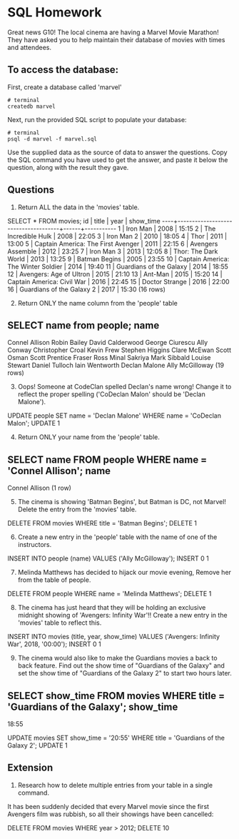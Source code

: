 # SQL Homework

Great news G10! The local cinema are having a Marvel Movie Marathon! They have asked you to help maintain their database of movies with times and attendees.

## To access the database:

First, create a database called 'marvel'

```
# terminal
createdb marvel
```

Next, run the provided SQL script to populate your database:

```
# terminal
psql -d marvel -f marvel.sql
```

Use the supplied data as the source of data to answer the questions. Copy the SQL command you have used to get the answer, and paste it below the question, along with the result they gave.

## Questions

1.  Return ALL the data in the 'movies' table.

SELECT * FROM movies;
id |                title                | year | show_time
----+-------------------------------------+------+-----------
 1 | Iron Man                            | 2008 | 15:15
 2 | The Incredible Hulk                 | 2008 | 22:05
 3 | Iron Man 2                          | 2010 | 18:05
 4 | Thor                                | 2011 | 13:00
 5 | Captain America: The First Avenger  | 2011 | 22:15
 6 | Avengers Assemble                   | 2012 | 23:25
 7 | Iron Man 3                          | 2013 | 12:05
 8 | Thor: The Dark World                | 2013 | 13:25
 9 | Batman Begins                       | 2005 | 23:55
10 | Captain America: The Winter Soldier | 2014 | 19:40
11 | Guardians of the Galaxy             | 2014 | 18:55
12 | Avengers: Age of Ultron             | 2015 | 21:10
13 | Ant-Man                             | 2015 | 15:20
14 | Captain America: Civil War          | 2016 | 22:45
15 | Doctor Strange                      | 2016 | 22:00
16 | Guardians of the Galaxy 2           | 2017 | 15:30
(16 rows)

2.  Return ONLY the name column from the 'people' table

SELECT name from people;
       name        
-------------------
 Connel Allison
 Robin Bailey
 David Calderwood
 George Ciurescu
 Ally Conway
 Christopher Croal
 Kevin Frew
 Stephen Higgins
 Clare McEwan
 Scott Osman
 Scott Prentice
 Fraser Ross
 Minal Sakriya
 Mark Sibbald
 Louise Stewart
 Daniel Tulloch
 Iain Wentworth
 Declan Malone
 Ally McGilloway
(19 rows)

3.  Oops! Someone at CodeClan spelled Declan's name wrong! Change it to reflect the proper spelling ('CoDeclan Malon' should be 'Declan Malone').

UPDATE people SET name = 'Declan Malone' WHERE name = 'CoDeclan Malon';
UPDATE 1

4.  Return ONLY your name from the 'people' table.

SELECT name FROM people WHERE name = 'Connel Allison';
      name      
----------------
 Connel Allison
(1 row)

5.  The cinema is showing 'Batman Begins', but Batman is DC, not Marvel! Delete the entry from the 'movies' table.

DELETE FROM movies WHERE title = 'Batman Begins';
DELETE 1

6.  Create a new entry in the 'people' table with the name of one of the instructors.

INSERT INTO people (name) VALUES ('Ally McGilloway');
INSERT 0 1

7.  Melinda Matthews has decided to hijack our movie evening, Remove her from the table of people.

DELETE FROM people WHERE name = 'Melinda Matthews';
DELETE 1

8.  The cinema has just heard that they will be holding an exclusive midnight showing of 'Avengers: Infinity War'!! Create a new entry in the 'movies' table to reflect this.

INSERT INTO movies (title, year, show_time) VALUES ('Avengers: Infinity War', 2018, '00:00');
INSERT 0 1

9.  The cinema would also like to make the Guardians movies a back to back feature. Find out the show time of "Guardians of the Galaxy" and set the show time of "Guardians of the Galaxy 2" to start two hours later.

SELECT show_time FROM movies WHERE title = 'Guardians of the Galaxy';
 show_time
-----------
 18:55

 UPDATE movies SET show_time = '20:55' WHERE title = 'Guardians of the Galaxy 2';
 UPDATE 1


## Extension

1.  Research how to delete multiple entries from your table in a single command.

It has been suddenly decided that every Marvel movie since the first Avengers film was rubbish, so all their showings have been cancelled:

DELETE FROM movies WHERE year > 2012;
DELETE 10
